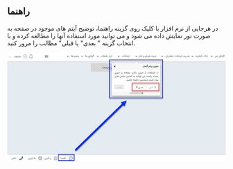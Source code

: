 ﻿## راهنما

در هرجایی از نرم افزار با کلیک روی گزینه راهنما، توضیح آیتم های موجود در صفحه به صورت تور نمایش داده می شود و می توانید مورد استفاده آنها را مطالعه کرده و با انتخاب گزینه " بعدی" یا قبلی" مطالب را مرور کنید.

![](help.jpg)

